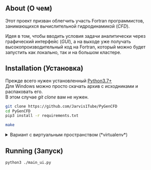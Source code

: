 ## About (О чем)
Этот проект призван облегчить участь Fortran программистов, занимающихся вычислительной гидродинамикой (*CFD*).

Идея в том, чтобы вводить условия задачи аналитически через графический интерфейс (*GUI*), а на выходе уже получать высокопроизводительный код на Fortran, который можно будет запустить как локально, так и на большом кластере.

## Installation (Установка)
Прежде всего нужен установленный [Python3.7+](https://www.python.org/)  
Для Windows можно просто скачать архив с исходниками и распаковать его.  
В этом случае *git clone* вам не нужен.

```bash
git clone https://github.com/Jarvis1Tube/PyGenCFD
cd PyGenCFD
pip3 install -r requirements.txt

make
```

<details>
    <summary>Вариант с виртуальным пространством (*virtualenv*)</summary>

```
git clone https://github.com/Jarvis1Tube/PyGenCFD
cd PyGenCFD

pip3 install virtualenv
virtualenv ./env -p 3.7
pip3 install -r requirements.txt

make
```
</details>

## Running (Запуск)
```
python3 ./main_ui.py
```